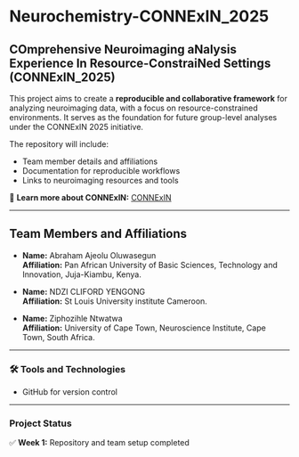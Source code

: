 # Neurochemistry-CONNExIN_2025

## COmprehensive Neuroimaging aNalysis Experience In Resource-ConstraiNed Settings (CONNExIN_2025)

This project aims to create a **reproducible and collaborative framework** for analyzing neuroimaging data, with a focus on resource-constrained environments. It serves as the foundation for future group-level analyses under the CONNExIN 2025 initiative.

The repository will include:
- Team member details and affiliations
- Documentation for reproducible workflows
- Links to neuroimaging resources and tools

🔗 **Learn more about CONNExIN:** [CONNExIN](https://event.fourwaves.com/connexin/pages) 

---

## Team Members and Affiliations

- **Name:** Abraham Ajeolu Oluwasegun  
  **Affiliation:** Pan African University of Basic Sciences, Technology and Innovation, Juja-Kiambu, Kenya.
  
- **Name:** NDZI CLIFORD YENGONG  
  **Affiliation:** St Louis University institute Cameroon.

- **Name:** Ziphozihle Ntwatwa  
  **Affiliation:** University of Cape Town, Neuroscience Institute, Cape Town, South Africa.

---  

### 🛠 Tools and Technologies
- GitHub for version control

---

### Project Status
✅ **Week 1:** Repository and team setup completed

